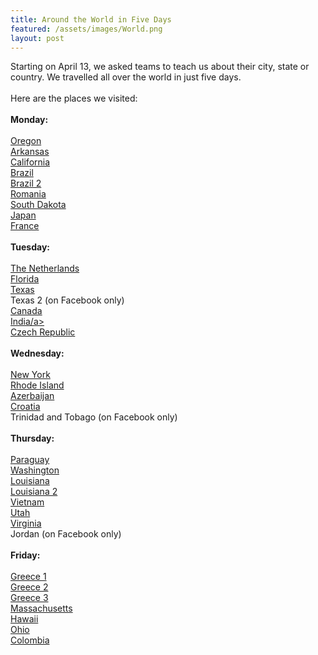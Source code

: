 ```yaml
---
title: Around the World in Five Days
featured: /assets/images/World.png
layout: post
---
```

<p>Starting on April 13, we asked teams to teach us about their city, state or country. We travelled all over the world in just five days.<br>
<br>
Here are the places we visited: <br>
<br>
<b>Monday:<br></b>
<br>
<a href="https://youtu.be/vHxWSLanp_U">Oregon</a><br>
<a href="https://youtu.be/j2x0WpqIlaM">Arkansas</a><br>
<a href="https://youtu.be/Fp2fQpiTTyA">California</a><br>
<a href="https://www.youtube.com/watch?v=FxQWvstJOCY">Brazil</a><br>
<a href="https://youtu.be/mBfr75g3Am4">Brazil 2</a><br>
<a href="https://youtu.be/DFJNidlvzGY">Romania</a><br>
<a href="https://youtu.be/NIfYcfPcw0M">South Dakota</a><br>
<a href="https://youtu.be/-ZuGegtG8Gs">Japan</a><br>
<a href="https://youtu.be/FB_VTAUbP4Q">France</a><br>

<br>
<b>Tuesday:</b><br>
<br>
<a href="https://youtu.be/1aqmR32PSoc">The Netherlands</a><br>
<a href="https://youtu.be/kqHeGEy22JM">Florida</a><br>
<a href="https://youtu.be/Hx_xFehk8FQ">Texas</a><br>
Texas 2 (on Facebook only)<br>
<a href="https://youtu.be/U4_zZVf-1PM">Canada</a><br>
<a href="https://youtu.be/EZQ8t3QrM7U">India/a><br>
<a href="https://www.youtube.com/watch?v=xX9nI4E4oZA&feature=youtu.be&fbclid=IwAR12VHZwY5zwfsDefbSZPhgLo8ZgpGeKJssc7FbzeXX2jte-92bD5lLVPX0">Czech Republic</a><br>


<br>
<b>Wednesday:</b><br>
<br>
<a href="https://youtu.be/offUywmM9ss">New York</a><br>
<a href="https://youtu.be/XxkAvSk4riU">Rhode Island</a><br>
<a href="https://www.youtube.com/playlist?list=PLHAFRqirzpnI-R9FYk3DP8NwjR7yyfRmA  
">Azerbaijan </a><br>
<a href="https://youtu.be/jroNRwrZi98">Croatia</a><br>
Trinidad and Tobago (on Facebook only)<br>



<br>
<b>Thursday:</b><br>
<br>
<a href="https://youtu.be/g59e-WLFndo">Paraguay</a><br>
<a href="https://www.youtube.com/watch?v=ugc-3_g1QDo">Washington</a><br>
<a href="https://youtu.be/kThbWKA92TE">Louisiana</a><br>
<a href="https://www.youtube.com/watch?v=9mX1wxYVbJI">Louisiana 2</a><br>
<a href="https://youtu.be/yI0tbuSnWsU">Vietnam</a><br>
<a href="https://www.youtube.com/watch?v=KbjhK-uxCaE">Utah</a><br>
<a href="https://youtu.be/0dhcH7Crf3o">Virginia</a><br>
Jordan (on Facebook only)<br>


<br>
<b>Friday:</b><br>
<br>
<a href="https://youtu.be/yI7DYzd4saI">Greece 1</a><br>
<a href="">Greece 2</a><br>
<a href="https://youtu.be/g59e-WLFndo">Greece 3</a><br>
<a href="https://docs.google.com/presentation/d/1OpjnprvlXvRfWYKNHWINLi502wb2aKUPPeazxBuY4Nc/edit?fbclid=IwAR0HCZpTbS42ObVvB64_KRkOpM9H5sACKEgDzjHt6MxB-HUbeUInKHwmOq4#slide=id.p">Massachusetts</a><br>
<a href="https://youtu.be/QoDMADP-HQU">Hawaii</a><br>
<a href="https://youtu.be/hzZFi276B2I">Ohio</a><br>
<a href="https://youtu.be/9sgKpthJ2mQ">Colombia</a><br>

</p>
